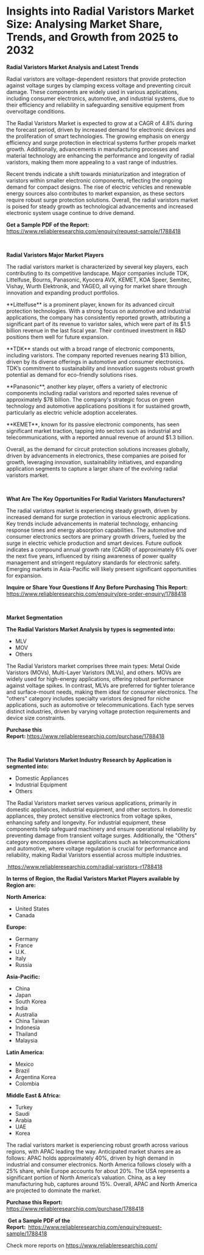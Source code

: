 <p><h1>Insights into Radial Varistors Market Size: Analysing Market Share, Trends, and Growth from 2025 to 2032</h1></p><p><strong>Radial Varistors Market Analysis and Latest Trends</strong></p>
<p><p>Radial varistors are voltage-dependent resistors that provide protection against voltage surges by clamping excess voltage and preventing circuit damage. These components are widely used in various applications, including consumer electronics, automotive, and industrial systems, due to their efficiency and reliability in safeguarding sensitive equipment from overvoltage conditions.</p><p>The Radial Varistors Market is expected to grow at a CAGR of 4.8% during the forecast period, driven by increased demand for electronic devices and the proliferation of smart technologies. The growing emphasis on energy efficiency and surge protection in electrical systems further propels market growth. Additionally, advancements in manufacturing processes and material technology are enhancing the performance and longevity of radial varistors, making them more appealing to a vast range of industries.</p><p>Recent trends indicate a shift towards miniaturization and integration of varistors within smaller electronic components, reflecting the ongoing demand for compact designs. The rise of electric vehicles and renewable energy sources also contributes to market expansion, as these sectors require robust surge protection solutions. Overall, the radial varistors market is poised for steady growth as technological advancements and increased electronic system usage continue to drive demand.</p></p>
<p><strong>Get a Sample PDF of the Report:&nbsp;</strong> <a href="https://www.reliableresearchiq.com/enquiry/request-sample/1788418?utm_campaign=2758&utm_medium=2&utm_source=Github&utm_content=ia&utm_term=06042025&utm_id=radial-varistors">https://www.reliableresearchiq.com/enquiry/request-sample/1788418</a></p>
<p>&nbsp;</p>
<p><strong>Radial Varistors Major Market Players</strong></p>
<p><p>The radial varistors market is characterized by several key players, each contributing to its competitive landscape. Major companies include TDK, Littelfuse, Bourns, Panasonic, Kyocera AVX, KEMET, KOA Speer, Semitec, Vishay, Wurth Elektronik, and YAGEO, all vying for market share through innovation and expanding product portfolios.</p><p>**Littelfuse** is a prominent player, known for its advanced circuit protection technologies. With a strong focus on automotive and industrial applications, the company has consistently reported growth, attributing a significant part of its revenue to varistor sales, which were part of its $1.5 billion revenue in the last fiscal year. Their continued investment in R&D positions them well for future expansion.</p><p>**TDK** stands out with a broad range of electronic components, including varistors. The company reported revenues nearing $13 billion, driven by its diverse offerings in automotive and consumer electronics. TDK’s commitment to sustainability and innovation suggests robust growth potential as demand for eco-friendly solutions rises.</p><p>**Panasonic**, another key player, offers a variety of electronic components including radial varistors and reported sales revenue of approximately $78 billion. The company's strategic focus on green technology and automotive applications positions it for sustained growth, particularly as electric vehicle adoption accelerates.</p><p>**KEMET**, known for its passive electronic components, has seen significant market traction, tapping into sectors such as industrial and telecommunications, with a reported annual revenue of around $1.3 billion. </p><p>Overall, as the demand for circuit protection solutions increases globally, driven by advancements in electronics, these companies are poised for growth, leveraging innovation, sustainability initiatives, and expanding application segments to capture a larger share of the evolving radial varistors market.</p></p>
<p>&nbsp;</p>
<p><strong>What Are The Key Opportunities For Radial Varistors Manufacturers?</strong></p>
<p><p>The radial varistors market is experiencing steady growth, driven by increased demand for surge protection in various electronic applications. Key trends include advancements in material technology, enhancing response times and energy absorption capabilities. The automotive and consumer electronics sectors are primary growth drivers, fueled by the surge in electric vehicle production and smart devices. Future outlook indicates a compound annual growth rate (CAGR) of approximately 6% over the next five years, influenced by rising awareness of power quality management and stringent regulatory standards for electronic safety. Emerging markets in Asia-Pacific will likely present significant opportunities for expansion.</p></p>
<p><strong>Inquire or Share Your Questions If Any Before Purchasing This Report:</strong> <a href="https://www.reliableresearchiq.com/enquiry/pre-order-enquiry/1788418?utm_campaign=2758&utm_medium=2&utm_source=Github&utm_content=ia&utm_term=06042025&utm_id=radial-varistors">https://www.reliableresearchiq.com/enquiry/pre-order-enquiry/1788418</a></p>
<p>&nbsp;</p>
<p><strong>Market Segmentation</strong></p>
<p><strong>The Radial Varistors Market Analysis by types is segmented into:</strong></p>
<p><ul><li>MLV</li><li>MOV</li><li>Others</li></ul></p>
<p><p>The Radial Varistors market comprises three main types: Metal Oxide Varistors (MOVs), Multi-Layer Varistors (MLVs), and others. MOVs are widely used for high-energy applications, offering robust performance against voltage spikes. In contrast, MLVs are preferred for tighter tolerance and surface-mount needs, making them ideal for consumer electronics. The "others" category includes specialty varistors designed for niche applications, such as automotive or telecommunications. Each type serves distinct industries, driven by varying voltage protection requirements and device size constraints.</p></p>
<p><strong>Purchase this Report:&nbsp;</strong><a href="https://www.reliableresearchiq.com/purchase/1788418?utm_campaign=2758&utm_medium=2&utm_source=Github&utm_content=ia&utm_term=06042025&utm_id=radial-varistors">https://www.reliableresearchiq.com/purchase/1788418</a></p>
<p>&nbsp;</p>
<p><strong>The Radial Varistors Market Industry Research by Application is segmented into:</strong></p>
<p><ul><li>Domestic Appliances</li><li>Industrial Equipment</li><li>Others</li></ul></p>
<p><p>The Radial Varistors market serves various applications, primarily in domestic appliances, industrial equipment, and other sectors. In domestic appliances, they protect sensitive electronics from voltage spikes, enhancing safety and longevity. For industrial equipment, these components help safeguard machinery and ensure operational reliability by preventing damage from transient voltage surges. Additionally, the "Others" category encompasses diverse applications such as telecommunications and automotive, where voltage regulation is crucial for performance and reliability, making Radial Varistors essential across multiple industries.</p></p>
<p><a href="https://www.reliableresearchiq.com/radial-varistors-r1788418?utm_campaign=2758&utm_medium=2&utm_source=Github&utm_content=ia&utm_term=06042025&utm_id=radial-varistors">&nbsp;https://www.reliableresearchiq.com/radial-varistors-r1788418</a></p>
<p><strong>In terms of Region, the Radial Varistors Market Players available by Region are:</strong></p>
<p>
    <p> <strong> North America: </strong>
        <ul>
            <li>United States</li>
            <li>Canada</li>
        </ul>
        </p> 
    <p> <strong> Europe: </strong>
        <ul>
            <li>Germany</li>
            <li>France</li>
            <li>U.K.</li>
            <li>Italy</li>
            <li>Russia</li>
        </ul>
        </p> 
    <p> <strong> Asia-Pacific: </strong>
        <ul>
            <li>China</li>
            <li>Japan</li>
            <li>South Korea</li>
            <li>India</li>
            <li>Australia</li>
            <li>China Taiwan</li>
            <li>Indonesia</li>
            <li>Thailand</li>
            <li>Malaysia</li>
        </ul>
        </p> 
    <p> <strong> Latin America: </strong>
        <ul>
            <li>Mexico</li>
            <li>Brazil</li>
            <li>Argentina Korea</li>
            <li>Colombia</li>
        </ul>
        </p> 
    <p> <strong> Middle East & Africa: </strong>
        <ul>
            <li>Turkey</li>
            <li>Saudi</li>
            <li>Arabia</li>
            <li>UAE</li>
            <li>Korea</li>
        </ul>
    </p>
    </p>
<p><p>The radial varistors market is experiencing robust growth across various regions, with APAC leading the way. Anticipated market shares are as follows: APAC holds approximately 40%, driven by high demand in industrial and consumer electronics. North America follows closely with a 25% share, while Europe accounts for about 20%. The USA represents a significant portion of North America’s valuation. China, as a key manufacturing hub, captures around 15%. Overall, APAC and North America are projected to dominate the market.</p></p>
<p><strong>Purchase this Report: </strong><a href="https://www.reliableresearchiq.com/purchase/1788418?utm_campaign=2758&utm_medium=2&utm_source=Github&utm_content=ia&utm_term=06042025&utm_id=radial-varistors">https://www.reliableresearchiq.com/purchase/1788418</a></p>
<p>&nbsp;<strong>Get a Sample PDF of the Report:&nbsp;&nbsp;</strong><a href="https://www.reliableresearchiq.com/enquiry/request-sample/1788418?utm_campaign=2758&utm_medium=2&utm_source=Github&utm_content=ia&utm_term=06042025&utm_id=radial-varistors">https://www.reliableresearchiq.com/enquiry/request-sample/1788418</a></p>
<p><strong></strong></p>
<p>Check more reports on <a href="https://www.reliableresearchiq.com/?utm_campaign=2758&utm_medium=2&utm_source=Github&utm_content=ia&utm_term=06042025&utm_id=radial-varistors">https://www.reliableresearchiq.com/</a></p>
